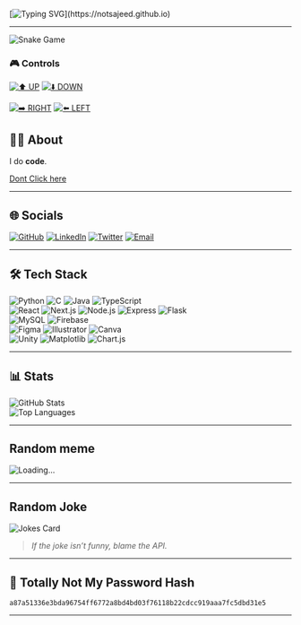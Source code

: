 [![Typing SVG](https://readme-typing-svg.demolab.com?font=Fira+Code&pause=900&color=00F5D4&width=600&lines=Hi%2C+I'm+Sajeed.;Yes%2C+this+is+a+README.;Fine%2C+scroll+down...)](https://notsajeed.github.io)

---
![Snake Game](https://snake-api-6tjn.onrender.com/board.svg?cachebuster=1234)

### 🎮 Controls

[![⬆️ UP](https://img.shields.io/badge/⬆️-UP-brightgreen?style=for-the-badge)](https://snake-api-6tjn.onrender.com/move/up?redirect=https://github.com/notsajeed)
 [![⬇️ DOWN](https://img.shields.io/badge/⬇️-DOWN-brightgreen?style=for-the-badge)](https://snake-api-6tjn.onrender.com/move/down?redirect=https://github.com/notsajeed)


[![➡️ RIGHT](https://img.shields.io/badge/➡️-RIGHT-brightgreen?style=for-the-badge)](https://snake-api-6tjn.onrender.com/move/right?redirect=https://github.com/notsajeed)  [![⬅️ LEFT](https://img.shields.io/badge/⬅️-LEFT-brightgreen?style=for-the-badge)](https://snake-api-6tjn.onrender.com/move/left?redirect=https://github.com/notsajeed)


## 🧑‍💻 About
I do **code**.

[Dont Click here](https://notsajeed.github.io)

---


## 🌐 Socials
[![GitHub](https://img.shields.io/badge/GitHub-181717?style=flat&logo=github&logoColor=white)](https://github.com/notsajeed)
[![LinkedIn](https://img.shields.io/badge/LinkedIn-0077B5?style=flat&logo=linkedin&logoColor=white)](https://www.linkedin.com/in/notsajeed)
[![Twitter](https://img.shields.io/badge/Twitter-1DA1F2?style=flat&logo=twitter&logoColor=white)](https://twitter.com/notsajeed)
[![Email](https://img.shields.io/badge/Email-D14836?style=flat&logo=gmail&logoColor=white)](mailto:mohammedsajeed200510@gmail.com)

---

## 🛠 Tech Stack  
 
![Python](https://img.shields.io/badge/Python-3670A0?style=flat&logo=python&logoColor=ffdd54) 
![C](https://img.shields.io/badge/C-00599C?style=flat&logo=c&logoColor=white) 
![Java](https://img.shields.io/badge/Java-ED8B00?style=flat&logo=openjdk&logoColor=white) 
![TypeScript](https://img.shields.io/badge/TypeScript-007ACC?style=flat&logo=typescript&logoColor=white)    
![React](https://img.shields.io/badge/React-20232a?style=flat&logo=react&logoColor=61DAFB) 
![Next.js](https://img.shields.io/badge/Next.js-000000?style=flat&logo=nextdotjs&logoColor=white) 
![Node.js](https://img.shields.io/badge/Node.js-6DA55F?style=flat&logo=node.js&logoColor=white) 
![Express](https://img.shields.io/badge/Express-404d59?style=flat&logo=express&logoColor=white) 
![Flask](https://img.shields.io/badge/Flask-000000?style=flat&logo=flask&logoColor=white)  
![MySQL](https://img.shields.io/badge/MySQL-4479A1?style=flat&logo=mysql&logoColor=white) 
![Firebase](https://img.shields.io/badge/Firebase-ffca28?style=flat&logo=firebase&logoColor=black)  
![Figma](https://img.shields.io/badge/Figma-F24E1E?style=flat&logo=figma&logoColor=white) 
![Illustrator](https://img.shields.io/badge/Illustrator-FF9A00?style=flat&logo=adobeillustrator&logoColor=white) 
![Canva](https://img.shields.io/badge/Canva-00C4CC?style=flat&logo=canva&logoColor=white)  
![Unity](https://img.shields.io/badge/Unity-000000?style=flat&logo=unity&logoColor=white) 
![Matplotlib](https://img.shields.io/badge/Matplotlib-ffffff?style=flat&logo=plotly&logoColor=black) 
![Chart.js](https://img.shields.io/badge/Chart.js-F5788D?style=flat&logo=chartdotjs&logoColor=white)  

---

## 📊 Stats
![GitHub Stats](https://github-readme-stats.vercel.app/api?username=notsajeed&show_icons=true&theme=tokyonight&hide_border=true)  
![Top Languages](https://github-readme-stats.vercel.app/api/top-langs/?username=notsajeed&layout=compact&theme=tokyonight&hide_border=true)  

----

## Random meme
![Loading...](https://i.gifer.com/ZZ5H.gif)  

---
## Random Joke
![Jokes Card](https://readme-jokes.vercel.app/api?theme=tokyonight&hideBorder=true&width=500)

> *If the joke isn’t funny, blame the API.*  
---

## 🔑 Totally Not My Password Hash
`a87a51336e3bda96754ff6772a8bd4bd03f76118b22cdcc919aaa7fc5dbd31e5`  

---


